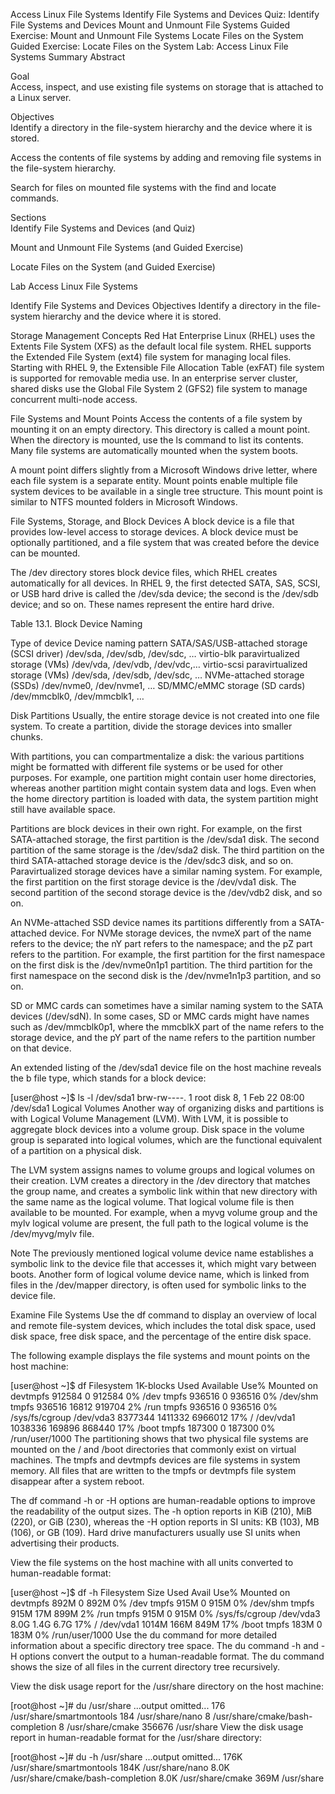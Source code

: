 Access Linux File Systems
Identify File Systems and Devices
Quiz: Identify File Systems and Devices
Mount and Unmount File Systems
Guided Exercise: Mount and Unmount File Systems
Locate Files on the System
Guided Exercise: Locate Files on the System
Lab: Access Linux File Systems
Summary
Abstract


Goal	
Access, inspect, and use existing file systems on storage that is attached to a Linux server.

Objectives	
Identify a directory in the file-system hierarchy and the device where it is stored.

Access the contents of file systems by adding and removing file systems in the file-system hierarchy.

Search for files on mounted file systems with the find and locate commands.

Sections	
Identify File Systems and Devices (and Quiz)

Mount and Unmount File Systems (and Guided Exercise)

Locate Files on the System (and Guided Exercise)

Lab	
Access Linux File Systems


Identify File Systems and Devices
Objectives
Identify a directory in the file-system hierarchy and the device where it is stored.

Storage Management Concepts
Red Hat Enterprise Linux (RHEL) uses the Extents File System (XFS) as the default local file system. RHEL supports the Extended File System (ext4) file system for managing local files. Starting with RHEL 9, the Extensible File Allocation Table (exFAT) file system is supported for removable media use. In an enterprise server cluster, shared disks use the Global File System 2 (GFS2) file system to manage concurrent multi-node access.

File Systems and Mount Points
Access the contents of a file system by mounting it on an empty directory. This directory is called a mount point. When the directory is mounted, use the ls command to list its contents. Many file systems are automatically mounted when the system boots.

A mount point differs slightly from a Microsoft Windows drive letter, where each file system is a separate entity. Mount points enable multiple file system devices to be available in a single tree structure. This mount point is similar to NTFS mounted folders in Microsoft Windows.

File Systems, Storage, and Block Devices
A block device is a file that provides low-level access to storage devices. A block device must be optionally partitioned, and a file system that was created before the device can be mounted.

The /dev directory stores block device files, which RHEL creates automatically for all devices. In RHEL 9, the first detected SATA, SAS, SCSI, or USB hard drive is called the /dev/sda device; the second is the /dev/sdb device; and so on. These names represent the entire hard drive.

Table 13.1. Block Device Naming

Type of device	Device naming pattern
SATA/SAS/USB-attached storage (SCSI driver)	/dev/sda, /dev/sdb, /dev/sdc, …​
virtio-blk paravirtualized storage (VMs)	/dev/vda, /dev/vdb, /dev/vdc,…​
virtio-scsi paravirtualized storage (VMs)	/dev/sda, /dev/sdb, /dev/sdc, …​
NVMe-attached storage (SSDs)	/dev/nvme0, /dev/nvme1, …​
SD/MMC/eMMC storage (SD cards)	/dev/mmcblk0, /dev/mmcblk1, …​

Disk Partitions
Usually, the entire storage device is not created into one file system. To create a partition, divide the storage devices into smaller chunks.

With partitions, you can compartmentalize a disk: the various partitions might be formatted with different file systems or be used for other purposes. For example, one partition might contain user home directories, whereas another partition might contain system data and logs. Even when the home directory partition is loaded with data, the system partition might still have available space.

Partitions are block devices in their own right. For example, on the first SATA-attached storage, the first partition is the /dev/sda1 disk. The second partition of the same storage is the /dev/sda2 disk. The third partition on the third SATA-attached storage device is the /dev/sdc3 disk, and so on. Paravirtualized storage devices have a similar naming system. For example, the first partition on the first storage device is the /dev/vda1 disk. The second partition of the second storage device is the /dev/vdb2 disk, and so on.

An NVMe-attached SSD device names its partitions differently from a SATA-attached device. For NVMe storage devices, the nvmeX part of the name refers to the device; the nY part refers to the namespace; and the pZ part refers to the partition. For example, the first partition for the first namespace on the first disk is the /dev/nvme0n1p1 partition. The third partition for the first namespace on the second disk is the /dev/nvme1n1p3 partition, and so on.

SD or MMC cards can sometimes have a similar naming system to the SATA devices (/dev/sdN). In some cases, SD or MMC cards might have names such as /dev/mmcblk0p1, where the mmcblkX part of the name refers to the storage device, and the pY part of the name refers to the partition number on that device.

An extended listing of the /dev/sda1 device file on the host machine reveals the b file type, which stands for a block device:

[user@host ~]$ ls -l /dev/sda1
brw-rw----. 1 root disk 8, 1 Feb 22 08:00 /dev/sda1
Logical Volumes
Another way of organizing disks and partitions is with Logical Volume Management (LVM). With LVM, it is possible to aggregate block devices into a volume group. Disk space in the volume group is separated into logical volumes, which are the functional equivalent of a partition on a physical disk.

The LVM system assigns names to volume groups and logical volumes on their creation. LVM creates a directory in the /dev directory that matches the group name, and creates a symbolic link within that new directory with the same name as the logical volume. That logical volume file is then available to be mounted. For example, when a myvg volume group and the mylv logical volume are present, the full path to the logical volume is the /dev/myvg/mylv file.

Note
The previously mentioned logical volume device name establishes a symbolic link to the device file that accesses it, which might vary between boots. Another form of logical volume device name, which is linked from files in the /dev/mapper directory, is often used for symbolic links to the device file.

Examine File Systems
Use the df command to display an overview of local and remote file-system devices, which includes the total disk space, used disk space, free disk space, and the percentage of the entire disk space.

The following example displays the file systems and mount points on the host machine:

[user@host ~]$ df
Filesystem     1K-blocks    Used Available Use% Mounted on
devtmpfs          912584       0    912584   0% /dev
tmpfs             936516       0    936516   0% /dev/shm
tmpfs             936516   16812    919704   2% /run
tmpfs             936516       0    936516   0% /sys/fs/cgroup
/dev/vda3        8377344 1411332   6966012  17% /
/dev/vda1        1038336  169896    868440  17% /boot
tmpfs             187300       0    187300   0% /run/user/1000
The partitioning shows that two physical file systems are mounted on the / and /boot directories that commonly exist on virtual machines. The tmpfs and devtmpfs devices are file systems in system memory. All files that are written to the tmpfs or devtmpfs file system disappear after a system reboot.

The df command -h or -H options are human-readable options to improve the readability of the output sizes. The -h option reports in KiB (210), MiB (220), or GiB (230), whereas the -H option reports in SI units: KB (103), MB (106), or GB (109). Hard drive manufacturers usually use SI units when advertising their products.

View the file systems on the host machine with all units converted to human-readable format:

[user@host ~]$ df -h
Filesystem      Size  Used Avail Use% Mounted on
devtmpfs        892M     0  892M   0% /dev
tmpfs           915M     0  915M   0% /dev/shm
tmpfs           915M   17M  899M   2% /run
tmpfs           915M     0  915M   0% /sys/fs/cgroup
/dev/vda3       8.0G  1.4G  6.7G  17% /
/dev/vda1      1014M  166M  849M  17% /boot
tmpfs           183M     0  183M   0% /run/user/1000
Use the du command for more detailed information about a specific directory tree space. The du command -h and -H options convert the output to a human-readable format. The du command shows the size of all files in the current directory tree recursively.

View the disk usage report for the /usr/share directory on the host machine:

[root@host ~]# du /usr/share
...output omitted...
176 /usr/share/smartmontools
184 /usr/share/nano
8 /usr/share/cmake/bash-completion
8 /usr/share/cmake
356676  /usr/share
View the disk usage report in human-readable format for the /usr/share directory:

[root@host ~]# du -h /usr/share
...output omitted...
176K  /usr/share/smartmontools
184K  /usr/share/nano
8.0K  /usr/share/cmake/bash-completion
8.0K  /usr/share/cmake
369M  /usr/share